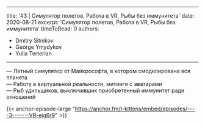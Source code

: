 
---
title: '#3 | Симулятор полетов, Работа в VR, Рыбы без иммунитета'
date: 2020-08-21
excerpt: 'Симулятор полетов, Работа в VR, Рыбы без иммунитета'
timeToRead: 0
authors:
  - Dmitry Sitnikov
  - George Ymydykov
  - Yulia Terterian
---

— Летный симулятор от Майкрософта, в котором смоделирована вся планета <br/>
— Работу в виртуальной реальности, митинги с аватарами  <br/>
— Рыб удильщиков, выключивших приобретенный иммунитет ради отношений 

{{< anchor-episode-large "https://anchor.fm/t-kittens/embed/episodes/----3-------VR-eig6r9" >}}
